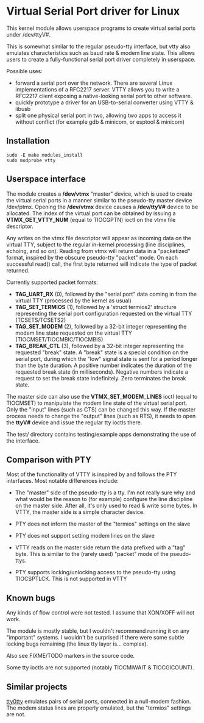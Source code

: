 Virtual Serial Port driver for Linux
====================================

This kernel module allows userspace programs to create virtual serial ports under /dev/ttyV#.

This is somewhat similar to the regular pseudo-tty interface, but vtty also emulates characteristics
such as baud rate & modem line state. This allows users to create a fully-functional serial port
driver completely in userspace.

Possible uses:
- forward a serial port over the network. There are several Linux implementations of a RFC2217 server.
  VTTY allows you to write a RFC2217 client exposing a native-looking serial port to other software.
- quickly prototype a driver for an USB-to-serial converter using VTTY & libusb
- split one physical serial port in two, allowing two apps to access it without conflict (for example
  gdb & minicom, or esptool & minicom)

Installation
------------
```
sudo -E make modules_install
sudo modprobe vtty
```

Userspace interface
-------------------

The module creates a **/dev/vtmx** "master" device, which is used to create the virtual serial ports in a
manner similar to the pseudo-tty master device /dev/ptmx. Opening the **/dev/vtmx** device causes a
**/dev/ttyV#** device to be allocated. The index of the virtual port can be obtained by issuing a
**VTMX_GET_VTTY_NUM** (equal to TIOCGPTN) ioctl on the vtmx file descriptor.

Any writes on the vtmx file descriptor will appear as incoming data on the virtual TTY, subject to the
regular in-kernel processing (line disciplines, echoing, and so on). Reading from vtmx will return data
in a "packetized" format, inspired by the obscure pseudo-tty "packet" mode. On each successful read() call,
the first byte returned will indicate the type of packet returned.

Currently supported packet formats:

- **TAG_UART_RX** (0), followed by the "serial port" data coming in from the virtual TTY (processed by the kernel as usual)
- **TAG_SET_TERMIOS** (1), followed by a 'struct termios2' structure representing the serial port configuration requested on the virtual TTY (TCSETS/TCSETS2)
- **TAG_SET_MODEM** (2),  followed by a 32-bit integer representing the modem line state requested on the virtual TTY (TIOCMSET/TIOCMBIC/TIOCMBIS)
- **TAG_BREAK_CTL** (3), followed by a 32-bit integer representing the requested "break" state. A "break" state is a special condition on the serial port, during which the "low" signal state is sent for a period longer than the byte duration. A positive number indicates the duration of the requested break state (in milliseconds). Negative numbers indicate a request to set the break state indefinitely. Zero terminates the break state.

The master side can also use the **VTMX_SET_MODEM_LINES** ioctl (equal to TIOCMSET) to manipulate the modem line state of the virtual serial port.
Only the "input" lines (such as CTS) can be changed this way. If the master process needs to change the "output" lines (such as RTS), it needs to
open the **ttyV#** device and issue the regular tty ioctls there.

The test/ directory contains testing/example apps demonstrating the use of the interface.


Comparison with PTY
-------------------

Most of the functionality of VTTY is inspired by and follows the PTY interfaces. Most notable differences
include:

- The "master" side of the pseudo-tty is a tty. I'm not really sure why and what would be the reason
  to (for example) configure the line discipline on the master side. After all, it's only used to read &
  write some bytes. In VTTY, the master side is a simple character device.

- PTY does not inform the master of the "termios" settings on the slave

- PTY does not support setting modem lines on the slave

- VTTY reads on the master side return the data prefixed with a "tag" byte. This is similar to the
  (rarely used) "packet" mode of the pseudo-ttys.

- PTY supports locking/unlocking access to the pseudo-tty using TIOCSPTLCK. This is not supported in VTTY


Known bugs
----------

Any kinds of flow control were not tested. I assume that XON/XOFF will not work.

The module is mostly stable, but I wouldn't recommend running it on any "important" systems.
I wouldn't be surprised if there were some subtle locking bugs remaining (the linux tty layer is... complex).

Also see FIXME/TODO markers in the source code.

Some tty ioctls are not supported (notably TIOCMIWAIT & TIOCGICOUNT).

Similar projects
---------------

[tty0tty](https://github.com/freemed/tty0tty) emulates pairs of serial ports, connected in a null-modem fashion.
The modem status lines are properly emulated, but the "termios" settings are not.
